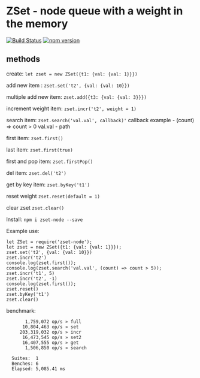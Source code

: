 # ZSet - node queue with a weight in the memory

[![Build Status](https://travis-ci.org/s00d/zset.svg?branch=master)](https://travis-ci.org/s00d/zset)
[![npm version](https://badge.fury.io/js/zset-node.svg)](https://badge.fury.io/js/zset-node)

## methods
create: 
``` let zset = new ZSet({t1: {val: {val: 1}}}) ```

add new item :
``` zset.set('t2', {val: {val: 10}}) ```

multiple add new item:
``` zset.add({t3: {val: {val: 3}}}) ```

increment weight item:
``` zset.incr('t2', weight = 1) ```

search item: 
``` zset.search('val.val', callback)' ```
callback example - (count) => count > 0
val.val - path

first item: 
``` zset.first() ```

last item: 
``` zset.first(true) ```

first and pop item: 
``` zset.firstPop() ```

del item: 
``` zset.del('t2') ```

get by key item: 
``` zset.byKey('t1') ```

reset weight
``` zset.reset(default = 1) ```

clear zset
``` zset.clear() ```

Install: 
``` npm i zset-node --save ```

Example use: 
```
let ZSet = require('zset-node');
let zset = new ZSet({t1: {val: {val: 1}}});
zset.set('t2', {val: {val: 10}})
zset.incr('t2')
console.log(zset.first());
console.log(zset.search('val.val', (count) => count > 5));
zset.incr('t1', 5)
zset.incr('t2', -1)
console.log(zset.first());
zset.reset()
zset.byKey('t1')
zset.clear()
```

benchmark:
```
       1,759,072 op/s » full
      10,804,463 op/s » set
     203,319,032 op/s » incr
      16,473,545 op/s » set2
      16,407,555 op/s » get
       1,506,850 op/s » search

  Suites:  1
  Benches: 6
  Elapsed: 5,085.41 ms
```

